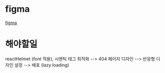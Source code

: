 
# figma
[figma](https://www.figma.com/file/VdqnJ2uhOuZA9jhywhxCsX/Like-Reddit?node-id=8-70&t=WSYYUJuWCmMMVJgE-0)

# 해야할일

reactHelmet (font 적용), 시멘틱 태그 최적화
--> 404 페이지 디자인
--> 반응형 디자인 설정
--> 배포 (lazy loading)
   
